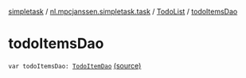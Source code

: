 [simpletask](../../index.md) / [nl.mpcjanssen.simpletask.task](../index.md) / [TodoList](index.md) / [todoItemsDao](.)

# todoItemsDao

`var todoItemsDao: `[`TodoItemDao`](../../nl.mpcjanssen.simpletask.dao.gentodo/-todo-item-dao/index.md) [(source)](https://github.com/mpcjanssen/simpletask-android/blob/master/src/main/java/nl/mpcjanssen/simpletask/task/TodoList.kt#L59)